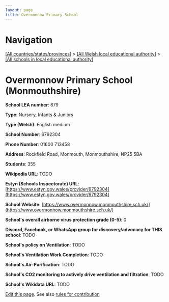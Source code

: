 ```yaml
---
layout: page
title: Overmonnow Primary School
---
```

# Navigation

[[All countries/states/provinces]](../../..) > [[All Welsh local educational authority]](../..) > [[All schools in local educational authority]](..)

# Overmonnow Primary School (Monmouthshire)

**School LEA number**: 679

**Type**: Nursery, Infants & Juniors

**Type (Welsh)**: English medium

**School Number**: 6792304

**Phone Number**: 01600 713458

**Address**: Rockfield Road, Monmouth, Monmouthshire, NP25 5BA

**Students**: 355

**Wikipedia URL**: TODO

**Estyn (Schools Inspectorate) URL**: [https://www.estyn.gov.wales/provider/6792304](https://www.estyn.gov.wales/provider/6792304)

**School Website**: [https://www.overmonnow.monmouthshire.sch.uk/](https://www.overmonnow.monmouthshire.sch.uk/)

**School's overall airborne virus protection grade (0-5)**: 0

**Discord, Facebook, or WhatsApp group for discovery/advocacy for THIS school**: TODO

**School's policy on Ventilation**: TODO

**School's Ventilation Work Completion**: TODO

**School's Air-Purification**: TODO

**School's CO2 monitoring to actively drive ventilation and filtration**: TODO

**School's Wikidata URL**: TODO




[Edit this page](https://github.com/ventilate-schools/Wales/edit/prif/./Monmouthshire/Overmonnow_Primary_School.md). See also [rules for contribution](../../../contribution-rules/)